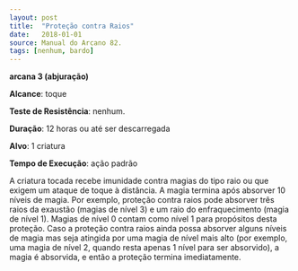 ```yaml
---
layout: post
title:  "Proteção contra Raios"
date:   2018-01-01
source: Manual do Arcano 82.
tags: [nenhum, bardo]
---
```


**arcana 3 (abjuração)**

**Alcance**: toque

**Teste de Resistência**: nenhum.

**Duração**: 12 horas ou até ser descarregada

**Alvo**: 1 criatura

**Tempo de Execução**: ação padrão

A criatura tocada recebe imunidade contra magias do tipo raio ou que exigem um ataque de toque à distância. A magia termina após absorver 10 níveis de magia.
Por exemplo, proteção contra raios pode absorver três raios da exaustão (magias de nível 3) e um raio do enfraquecimento (magia de nível 1). Magias de nível 0 contam como nível 1 para propósitos desta proteção. Caso a proteção contra raios ainda possa absorver alguns níveis de magia mas seja atingida por uma magia de nível mais alto (por exemplo, uma magia de nível 2, quando resta apenas 1 nível para ser absorvido), a magia é absorvida, e então a proteção termina imediatamente.
